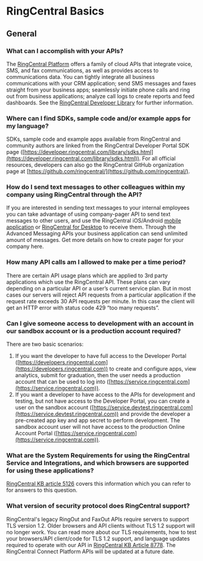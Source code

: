 # RingCentral Basics

## General

### What can I accomplish with your APIs?

The [RingCentral Platform](https://developers.ringcentral.com) offers a family of cloud APIs that integrate voice, SMS, and fax communications, as well as provides access to communications data. You can tightly integrate all business communications with your CRM application; send SMS messages and faxes straight from your business apps; seamlessly initiate phone calls and ring out from business applications; analyze call logs to create reports and feed dashboards. See the [RingCentral Developer Library](https://developer.ringcentral.com/api-and-docs.html) for further information.

### Where can I find SDKs, sample code and/or example apps for my language?

SDKs, sample code and example apps available from RingCentral and community authors are linked from the RingCentral Developer Portal SDK page ([https://developer.ringcentral.com/library/sdks.html](https://developer.ringcentral.com/library/sdks.html)). For all official resources, developers can also go the RingCentral GitHub organization page at [https://github.com/ringcentral/](https://github.com/ringcentral/).

### How do I send text messages to other colleagues within my company using RingCentral through the API?

If you are interested in sending text messages to your internal employees you can take advantage of using company-pager API to send text messages to other users, and use the RingCentral iOS/Android [mobile application](http://www.ringcentral.com/office/features/rcmobile/overview.html) or [RingCentral for Desktop](http://www.ringcentral.com/office/features/desktop-apps/overview.html) to receive them. Through the Advanced Messaging APIs your business application can send unlimited amount of messages. Get more details on how to create pager for your company here.

### How many API calls am I allowed to make per a time period?

There are certain API usage plans which are applied to 3rd party applications which use the RingCentral API. These plans can vary depending on a particular API or a user’s current service plan. But in most cases our servers will reject API requests from a particular application if the request rate exceeds 30 API requests per minute. In this case the client will get an HTTP error with status code 429 “too many requests”.

### Can I give someone access to development with an account in our sandbox account or is a production account required?

There are two basic scenarios:

1. If you want the developer to have full access to the Developer Portal ([https://developers.ringcentral.com](https://developers.ringcentral.com)) to create and configure apps, view analytics, submit for graduation, then the user needs a production account that can be used to log into ([https://service.ringcentral.com](https://service.ringcentral.com)).
2. If you want a developer to have access to the APIs for development and testing, but not have access to the Developer Portal, you can create a user on the sandbox account ([https://service.devtest.ringcentral.com](https://service.devtest.ringcentral.com)) and provide the developer a pre-created app key and app secret to perform development. The sandbox account user will not have access to the production Online Account Portal ([https://service.ringcentral.com](https://service.ringcentral.com)).

### What are the System Requirements for using the RingCentral Service and Integrations, and which browsers are supported for using these applications?

[RingCentral KB article 5126](http://success.ringcentral.com/articles/en_US/RC_Knowledge_Article/5126) covers this information which you can refer to for answers to this question.

### What version of security protocol does RingCentral support?

RingCentral's legacy RingOut and FaxOut APIs require servers to support TLS version 1.2. Older browsers and API clients without TLS 1.2 support will no longer work. You can read more about our TLS requirements, how to test your browsers/API client/code for TLS 1.2 support, and language updates required to operate with our API in [RingCentral KB Article 8778](http://success.ringcentral.com/articles/RC_Knowledge_Article/8778). The RingCentral Connect Platform APIs will be updated at a future date.

